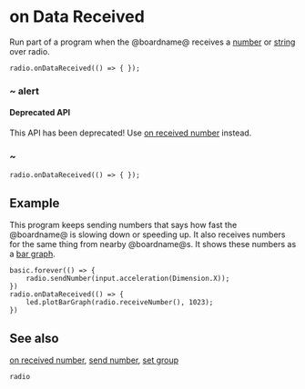 # on Data Received

Run part of a program when the @boardname@ receives a
[number](/types/number) or [string](/types/string) over radio.

```sig
radio.onDataReceived(() => { });
```

### ~ alert

#### Deprecated API

This API has been deprecated! Use [on received number](/reference/radio/on-received-number) instead.

### ~

```sig
radio.onDataReceived(() => { });
```

## Example

This program keeps sending numbers that says how fast the @boardname@ is
slowing down or speeding up.  It also receives numbers for the same
thing from nearby @boardname@s. It shows these numbers as a
[bar graph](/reference/led/plot-bar-graph).

```blocks
basic.forever(() => {
    radio.sendNumber(input.acceleration(Dimension.X));
})
radio.onDataReceived(() => {
    led.plotBarGraph(radio.receiveNumber(), 1023);
})
```

## See also

[on received number](/reference/radio/on-received-number),
[send number](/reference/radio/send-number), [set group](/reference/radio/set-group)

```package
radio
```